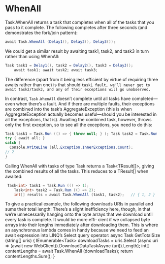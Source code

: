 # WhenAll
Task.WhenAll returns a task that completes when all of the tasks that you pass to it complete. The following completes after three seconds (and demonstrates the fork/join pattern):

```c#
await Task.WhenAll (Delay1(), Delay2(), Delay3());
```
We could get a similar result by awaiting task1, task2, and task3 in turn rather
than using WhenAll:
```c#
Task task1 = Delay1(), task2 = Delay2(), task3 = Delay3();
    await task1; await task2; await task3;
```
The difference (apart from it being less efficient by virtue of requiring three awaits rather than one) is that should `task1 fault, we’ll never get to await task2/task3, and any of their exceptions will go unobserved.`

In contrast, `Task.WhenAll` doesn’t complete until all tasks have completed—even when there’s a fault. And if there are multiple faults, their exceptions are combined into the task’s AggregateException (this is when AggregateException actually becomes useful—should you be interested in all the exceptions, that is). Awaiting the combined task, however, throws only the first exception, so to see all the exceptions, you need to do this:
```c#
Task task1 = Task.Run (() => { throw null; } ); Task task2 = Task.Run (() => { throw null; } ); Task all = Task.WhenAll (task1, task2);
try { await all; }
catch {
  Console.WriteLine (all.Exception.InnerExceptions.Count);
// 2
}
```

Calling WhenAll with tasks of type Task<TResult> returns a Task<TResult[]>, giving the combined results of all the tasks. This reduces to a TResult[] when awaited:
```c#
 Task<int> task1 = Task.Run (() => 1);
    Task<int> task2 = Task.Run (() => 2);
    int[] results = await Task.WhenAll (task1, task2);   // { 1, 2 }
```
To give a practical example, the following downloads URIs in parallel and sums their total length:
There’s a slight inefficiency here, though, in that we’re unnecessarily hanging onto the byte arrays that we download until every task is complete. It would be more effi‐ cient if we collapsed byte arrays into their lengths immediately after downloading them. This is where an asynchronous lambda comes in handy because we need to feed an await expression into LINQ’s Select query operator:
    async Task<int> GetTotalSize (string[] uris)
    {
IEnumerable<Task<int>> downloadTasks = uris.Select (async uri => (await new WebClient().DownloadDataTaskAsync (uri)).Length);
int[] contentLengths = await Task.WhenAll (downloadTasks);
return contentLengths.Sum(); }